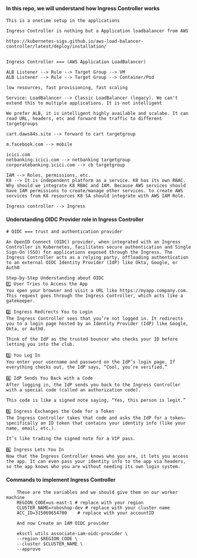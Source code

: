 #### In this repo, we will understand how Ingress Controller works

    This is a onetime setup in the applications

    Ingress Controller is nothing but a Application loadbalancer from AWS

    https://kubernetes-sigs.github.io/aws-load-balancer-controller/latest/deploy/installation/


    Ingress Controller === (AWS Application LoadBalancer)

    ALB Listener --> Rule --> Target Group --> VM
    ALB Listener --> Rule --> Target Group --> Container/Pod

    low resources, fast provisioning, fast scaling

    Service: LoadBalancer --> Classic LoadBalancer (legacy). We can't extend this to multiple applications. It is not intelligent

    We prefer ALB, it is intelligent highly available and scalabe. It can read URL, headers, etc and forward the traffic to different targetgroups

    cart.daws84s.site --> forward to cart targetgroup

    m.facebook.com --> mobile

    icici.com
    netbanking.icici.com --> netbanking targetgroup
    corporatebanking.icici.com --> cb targetgroup

    IAM --> Roles, permissions, etc.
    K8 --> It is independent platform as a service. K8 has its own RBAC. Why should we integrate K8 RBAC and IAM. Because AWS services should have IAM permissions to create/manage other services. to create AWS services from K8 resources K8 SA should integrate with AWS IAM Role.

    Ingress controller --> Ingress


#### Understanding OIDC Provider role in Ingress Controller

    # OIDC === trust and authentication provider

    An OpenID Connect (OIDC) provider, when integrated with an Ingress Controller in Kubernetes, facilitates secure authentication and Single Sign-On (SSO) for applications exposed through the Ingress. The Ingress Controller acts as a relying party, offloading authentication to an external OIDC Identity Provider (IdP) like Okta, Google, or Auth0

    Step-by-Step Understanding about OIDC
    1️⃣ User Tries to Access the App
    You open your browser and visit a URL like https://myapp.company.com. This request goes through the Ingress Controller, which acts like a gatekeeper.

    2️⃣ Ingress Redirects You to Login
    The Ingress Controller sees that you’re not logged in. It redirects you to a login page hosted by an Identity Provider (IdP) like Google, Okta, or Auth0.

    Think of the IdP as the trusted bouncer who checks your ID before letting you into the club.

    3️⃣ You Log In
    You enter your username and password on the IdP’s login page. If everything checks out, the IdP says, “Cool, you’re verified.”

    4️⃣ IdP Sends You Back with a Code
    After logging in, the IdP sends you back to the Ingress Controller with a special code (called an authorization code).

    This code is like a signed note saying, “Yes, this person is legit.”

    5️⃣ Ingress Exchanges the Code for a Token
    The Ingress Controller takes that code and asks the IdP for a token—specifically an ID token that contains your identity info (like your name, email, etc.).

    It’s like trading the signed note for a VIP pass.

    6️⃣ Ingress Lets You In
    Now that the Ingress Controller knows who you are, it lets you access the app. It can even pass your identity info to the app via headers, so the app knows who you are without needing its own login system.


#### Commands to implement Ingress Controller

        These are the variables and we should give them on our worker machine
        REGION_CODE=us-east-1 # replace with your region
        CLUSTER_NAME=roboshop-dev # replace with your cluster name
        ACC_ID=315069654700    # replace with your accountID

        And now Create an IAM OIDC provider

        eksctl utils associate-iam-oidc-provider \
        --region $REGION_CODE \
        --cluster $CLUSTER_NAME \
        --approve


